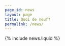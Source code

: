 ```yaml
---
page_id: news
layout: page
title: Quoi de neuf?
permalink: /news/
---
```


{% include news.liquid %}
